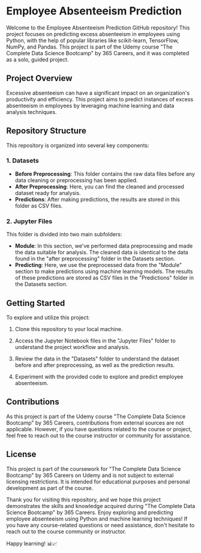 # Employee Absenteeism Prediction

Welcome to the Employee Absenteeism Prediction GitHub repository! This project focuses on predicting excess absenteeism in employees using Python, with the help of popular libraries like scikit-learn, TensorFlow, NumPy, and Pandas. This project is part of the Udemy course "The Complete Data Science Bootcamp" by 365 Careers, and it was completed as a solo, guided project.

## Project Overview

Excessive absenteeism can have a significant impact on an organization's productivity and efficiency. This project aims to predict instances of excess absenteeism in employees by leveraging machine learning and data analysis techniques.

## Repository Structure

This repository is organized into several key components:

### 1. Datasets

- **Before Preprocessing**: This folder contains the raw data files before any data cleaning or preprocessing has been applied.
- **After Preprocessing**: Here, you can find the cleaned and processed dataset ready for analysis.
- **Predictions**: After making predictions, the results are stored in this folder as CSV files.

### 2. Jupyter Files

This folder is divided into two main subfolders:

- **Module**: In this section, we've performed data preprocessing and made the data suitable for analysis. The cleaned data is identical to the data found in the "after preprocessing" folder in the Datasets section.
- **Predicting**: Here, we use the preprocessed data from the "Module" section to make predictions using machine learning models. The results of these predictions are stored as CSV files in the "Predictions" folder in the Datasets section.

## Getting Started

To explore and utilize this project:

1. Clone this repository to your local machine.
2. Access the Jupyter Notebook files in the "Jupyter Files" folder to understand the project workflow and analysis.

3. Review the data in the "Datasets" folder to understand the dataset before and after preprocessing, as well as the prediction results.

4. Experiment with the provided code to explore and predict employee absenteeism.

## Contributions

As this project is part of the Udemy course "The Complete Data Science Bootcamp" by 365 Careers, contributions from external sources are not applicable. However, if you have questions related to the course or project, feel free to reach out to the course instructor or community for assistance.

## License

This project is part of the coursework for "The Complete Data Science Bootcamp" by 365 Careers on Udemy and is not subject to external licensing restrictions. It is intended for educational purposes and personal development as part of the course.

Thank you for visiting this repository, and we hope this project demonstrates the skills and knowledge acquired during "The Complete Data Science Bootcamp" by 365 Careers. Enjoy exploring and predicting employee absenteeism using Python and machine learning techniques! If you have any course-related questions or need assistance, don't hesitate to reach out to the course community or instructor.

Happy learning! 📊📈
